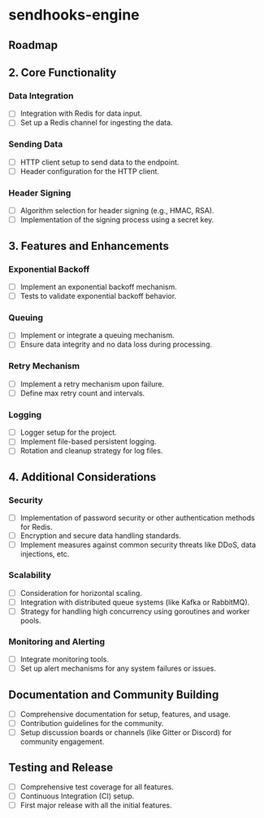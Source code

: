 # sendhooks-engine

## Roadmap

## 2. Core Functionality
### Data Integration
- [ ] Integration with Redis for data input.
- [ ] Set up a Redis channel for ingesting the data.

### Sending Data
- [ ] HTTP client setup to send data to the endpoint.
- [ ] Header configuration for the HTTP client.

### Header Signing
- [ ] Algorithm selection for header signing (e.g., HMAC, RSA).
- [ ] Implementation of the signing process using a secret key.
  
## 3. Features and Enhancements
### Exponential Backoff
- [ ] Implement an exponential backoff mechanism.
- [ ] Tests to validate exponential backoff behavior.

### Queuing
- [ ] Implement or integrate a queuing mechanism.
- [ ] Ensure data integrity and no data loss during processing.

### Retry Mechanism
- [ ] Implement a retry mechanism upon failure.
- [ ] Define max retry count and intervals.

### Logging
- [ ] Logger setup for the project.
- [ ] Implement file-based persistent logging.
- [ ] Rotation and cleanup strategy for log files.

## 4. Additional Considerations
### Security
- [ ] Implementation of password security or other authentication methods for Redis.
- [ ] Encryption and secure data handling standards.
- [ ] Implement measures against common security threats like DDoS, data injections, etc.

### Scalability
- [ ] Consideration for horizontal scaling.
- [ ] Integration with distributed queue systems (like Kafka or RabbitMQ).
- [ ] Strategy for handling high concurrency using goroutines and worker pools.

### Monitoring and Alerting
- [ ] Integrate monitoring tools.
- [ ] Set up alert mechanisms for any system failures or issues.

## Documentation and Community Building
- [ ] Comprehensive documentation for setup, features, and usage.
- [ ] Contribution guidelines for the community.
- [ ] Setup discussion boards or channels (like Gitter or Discord) for community engagement.

## Testing and Release
- [ ] Comprehensive test coverage for all features.
- [ ] Continuous Integration (CI) setup.
- [ ] First major release with all the initial features.
